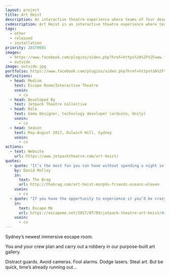 ```yaml
---
layout: project
title: Art Heist
description: An interactive theatre experience where teams of four develop and execute a plan to steal a painting from an art gallery
cvdescription: Art Heist is an interactive theatre experience where teams of four develop and execute a daring plan to steal a painting from an art gallery.
tags:
  - other
  - released
  - installation
priority: 20170601
images:
  - https://www.facebook.com/plugins/video.php?href=https%3A%2F%2Fwww.facebook.com%2FJetpackTheatre%2Fvideos%2F1038102896289787%2F&show_text=0
  - outside
image: outside.jpg
portfolio: https://www.facebook.com/plugins/video.php?href=https%3A%2F%2Fwww.facebook.com%2FJetpackTheatre%2Fvideos%2F1038102896289787%2F&show_text=0
definitions:
  - head: Medium
    text: Escape Room/Interactive Theatre
    usein:
      - cv
  - head: Developed By
    text: Jetpack Theatre Collective
  - head: Role
    text: Game Designer, technology developer (arduino, Unity)
    usein:
      - cv
  - head: Season
    text: May-August 2017, Dulwich Hill, Sydney
    usein:
      - cv
actions:
  - text: Website
    url: https://www.jetpacktheatre.com/art-heist/
quotes:
  - quote: "It’s the most fun you can have without spending a night in jail."
    by: David Molloy
    in:
      text: The Brag
      url: http://thebrag.com/art-heist-morphs-friends-oceans-eleven
    usein:
      - cv
  - quote: "If you have the opportunity to experience it you’d be crazy not to."
    in:
      text: Escape Me
      url: https://escapeme.net/2017/07/09/jetpack-theatre-art-heist/#more-276
    usein:
      - cv
---
```

Sydney’s newest immersive escape room.

You and your crew plan and carry out a robbery in our purpose-built art gallery.

Distract guards. Avoid cameras. Fool alarms. Dodge lasers. Steal art.
But be quick, time’s already running out…
